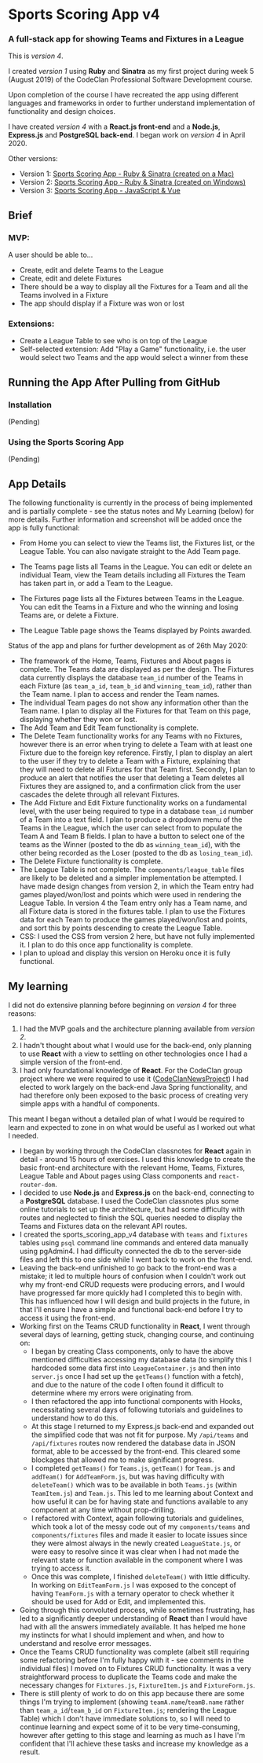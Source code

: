 # Sports Scoring App v4

### A full-stack app for showing Teams and Fixtures in a League

This is _version 4_.

I created _version 1_ using **Ruby** and **Sinatra** as my first project during week 5 (August 2019) of the CodeClan Professional Software Development course.

Upon completion of the course I have recreated the app using different languages and frameworks in order to further understand implementation of functionality and design choices.

I have created _version 4_ with a **React.js front-end** and a **Node.js**, **Express.js** and **PostgreSQL back-end**. I began work on _version 4_ in April 2020.

Other versions:

- Version 1: [Sports Scoring App - Ruby & Sinatra (created on a Mac)](https://github.com/rcarmitage/codeclan_solo_project-sports_scoring_app_v1.0_ruby_sinatra)
- Version 2: [Sports Scoring App - Ruby & Sinatra (created on Windows)](https://github.com/rcarmitage/codeclan_solo_project-sports_scoring_app_v2.0_ruby_sinatra)
- Version 3: [Sports Scoring App - JavaScript & Vue](https://github.com/rcarmitage/codeclan_solo_project-sports_scoring_app_v3.0_javascript_vue)

## Brief

### MVP:

A user should be able to…

- Create, edit and delete Teams to the League
- Create, edit and delete Fixtures
- There should be a way to display all the Fixtures for a Team and all the Teams involved in a Fixture
- The app should display if a Fixture was won or lost

### Extensions:

- Create a League Table to see who is on top of the League
- Self-selected extension: Add "Play a Game" functionality, i.e. the user would select two Teams and the app would select a winner from these

## Running the App After Pulling from GitHub

### Installation

(Pending)

### Using the Sports Scoring App

(Pending)

## App Details

The following functionality is currently in the process of being implemented and is partially complete - see the status notes and My Learning (below) for more details. Further information and screenshot will be added once the app is fully functional:

- From Home you can select to view the Teams list, the Fixtures list, or the League Table. You can also navigate straight to the Add Team page.

- The Teams page lists all Teams in the League. You can edit or delete an individual Team, view the Team details including all Fixtures the Team has taken part in, or add a Team to the League.

- The Fixtures page lists all the Fixtures between Teams in the League. You can edit the Teams in a Fixture and who the winning and losing Teams are, or delete a Fixture.

- The League Table page shows the Teams displayed by Points awarded.

Status of the app and plans for further development as of 26th May 2020:

- The framework of the Home, Teams, Fixtures and About pages is complete. The Teams data are displayed as per the design. The Fixtures data currently displays the database `team_id` number of the Teams in each Fixture (as `team_a_id`, `team_b_id` and `winning_team_id`), rather than the Team name. I plan to access and render the Team names.
- The individual Team pages do not show any information other than the Team name. I plan to display all the Fixtures for that Team on this page, displaying whether they won or lost.
- The Add Team and Edit Team functionality is complete.
- The Delete Team functionality works for any Teams with no Fixtures, however there is an error when trying to delete a Team with at least one Fixture due to the foreign key reference. Firstly, I plan to display an alert to the user if they try to delete a Team with a Fixture, explaining that they will need to delete all Fixtures for that Team first. Secondly, I plan to produce an alert that notifies the user that deleting a Team deletes all Fixtures they are assigned to, and a confirmation click from the user cascades the delete through all relevant Fixtures.
- The Add Fixture and Edit Fixture functionality works on a fundamental level, with the user being required to type in a database `team_id` number of a Team into a text field. I plan to produce a dropdown menu of the Teams in the League, which the user can select from to populate the Team A and Team B fields. I plan to have a button to select one of the teams as the Winner (posted to the db as `winning_team_id`), with the other being recorded as the Loser (posted to the db as `losing_team_id`).
- The Delete Fixture functionality is complete.
- The League Table is not complete. The `components/league_table` files are likely to be deleted and a simpler implementation be attempted. I have made design changes from version 2, in which the Team entry had games played/won/lost and points which were used in rendering the League Table. In version 4 the Team entry only has a Team name, and all Fixture data is stored in the fixtures table. I plan to use the Fixtures data for each Team to produce the games played/won/lost and points, and sort this by points descending to create the League Table.
- CSS: I used the CSS from version 2 here, but have not fully implemented it. I plan to do this once app functionality is complete.
- I plan to upload and display this version on Heroku once it is fully functional.

## My learning

I did not do extensive planning before beginning on _version 4_ for three reasons:

1. I had the MVP goals and the architecture planning available from _version 2_.
2. I hadn't thought about what I would use for the back-end, only planning to use **React** with a view to settling on other technologies once I had a simple version of the front-end.
3. I had only foundational knowledge of **React**. For the CodeClan group project where we were required to use it ([CodeClanNewsProject](https://github.com/MichaelA26/CodeClanNewsProject)) I had elected to work largely on the back-end Java Spring functionality, and had therefore only been exposed to the basic process of creating very simple apps with a handful of components.

This meant I began without a detailed plan of what I would be required to learn and expected to zone in on what would be useful as I worked out what I needed.

- I began by working through the CodeClan classnotes for **React** again in detail - around 15 hours of exercises. I used this knowledge to create the basic front-end architecture with the relevant Home, Teams, Fixtures, League Table and About pages using Class components and `react-router-dom`.
- I decided to use **Node.js** and **Express.js** on the back-end, connecting to a **PostgreSQL** database. I used the CodeClan classnotes plus some online tutorials to set up the architecture, but had some difficulty with routes and neglected to finish the SQL queries needed to display the Teams and Fixtures data on the relevant API routes.
- I created the sports_scoring_app_v4 database with `teams` and `fixtures` tables using `psql` command line commands and entered data manually using pgAdmin4. I had difficulty connected the db to the server-side files and left this to one side while I went back to work on the front-end.
- Leaving the back-end unfinished to go back to the front-end was a mistake; it led to multiple hours of confusion when I couldn't work out why my front-end CRUD requests were producing errors, and I would have progressed far more quickly had I completed this to begin with. This has influenced how I will design and build projects in the future, in that I'll ensure I have a simple and functional back-end before I try to access it using the front-end.
- Working first on the Teams CRUD functionality in **React**, I went through several days of learning, getting stuck, changing course, and continuing on:
  - I began by creating Class components, only to have the above mentioned difficulties accessing my database data (to simplify this I hardcoded some data first into `LeagueContainer.js` and then into `server.js` once I had set up the `getTeams()` function with a fetch), and due to the nature of the code I often found it difficult to determine where my errors were originating from.
  - I then refactored the app into functional components with Hooks, necessitating several days of following tutorials and guidelines to understand how to do this.
  - At this stage I returned to my Express.js back-end and expanded out the simplified code that was not fit for purpose. My `/api/teams` and `/api/fixtures` routes now rendered the database data in JSON format, able to be accessed by the front-end. This cleared some blockages that allowed me to make significant progress.
  - I completed `getTeams()` for `Teams.js`, `getTeam()` for `Team.js` and `addTeam()` for `AddTeamForm.js`, but was having difficulty with `deleteTeam()` which was to be available in both `Teams.js` (within `TeamItem.js`) and `Team.js`. This led to me learning about Context and how useful it can be for having state and functions available to any component at any time without prop-drilling.
  - I refactored with Context, again following tutorials and guidelines, which took a lot of the messy code out of my `components/teams` and `components/fixtures` files and made it easier to locate issues since they were almost always in the newly created `LeagueState.js`, or were easy to resolve since it was clear when I had not made the relevant state or function available in the component where I was trying to access it.
  - Once this was complete, I finished `deleteTeam()` with little difficulty. In working on `EditTeamForm.js` I was exposed to the concept of having `TeamForm.js` with a ternary operator to check whether it should be used for Add or Edit, and implemented this.
- Going through this convoluted process, while sometimes frustrating, has led to a significantly deeper understanding of **React** than I would have had with all the answers immediately available. It has helped me hone my instincts for what I should implement and when, and how to understand and resolve error messages.
- Once the Teams CRUD functionality was complete (albeit still requiring some refactoring before I'm fully happy with it - see comments in the individual files) I moved on to Fixtures CRUD functionality. It was a very straightforward process to duplicate the Teams code and make the necessary changes for `Fixtures.js`, `FixtureItem.js` and `FixtureForm.js`.
- There is still plenty of work to do on this app because there are some things I'm trying to implement (showing `teamA.name`/`teamB.name` rather than `team_a_id`/`team_b_id` on `FixtureItem.js`; rendering the League Table) which I don't have immediate solutions to, so I will need to continue learning and expect some of it to be very time-consuming, however after getting to this stage and learning as much as I have I'm confident that I'll achieve these tasks and increase my knowledge as a result.
